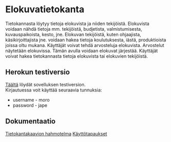 # Elokuvatietokanta

Tietokannasta löytyy tietoja elokuvista ja niiden tekijöistä. 
Elokuvista voidaan nähdä tietoja mm. tekijöistä, budjetista, valmistumisesta, kuvauspaikoista, kesto, jne.
Elokuvan tekijöistä, kuten ohjaajista, käsikirjoittajista jne. voidaan hakea tietoja koulutuksesta, iästä, produktioista joissa oltu mukana.
Käyttäjät voivat tehdä arvosteluja elokuvista. Arvostelut näytetään elokuvissa. Tämän avulla voidaan elokuvat järjestää.
Käyttäjät voivat hakea tietokannasta tietoja elokuvista tai elokuvien tekijöistä.

## Herokun testiversio
[Täältä](https://tsoha-movierating-demo.herokuapp.com/) löydät sovelluksen testiversion.  
Kirjautuessa voit käyttää seuraavia tunnuksia:  
* username - moro
* password - jape

## Dokumentaatio
[Tietokantakaavion hahmotelma](https://github.com/veliblesku/elokuvatietokanta/blob/master/documentation/img/elokuvatdb.png)
[Käyttötapaukset](https://github.com/veliblesku/elokuvatietokanta/blob/master/documentation/userstories.md)
